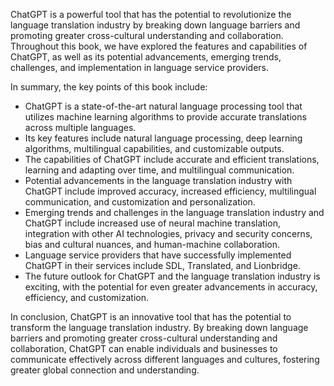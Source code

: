 
ChatGPT is a powerful tool that has the potential to revolutionize the language translation industry by breaking down language barriers and promoting greater cross-cultural understanding and collaboration. Throughout this book, we have explored the features and capabilities of ChatGPT, as well as its potential advancements, emerging trends, challenges, and implementation in language service providers.

In summary, the key points of this book include:

* ChatGPT is a state-of-the-art natural language processing tool that utilizes machine learning algorithms to provide accurate translations across multiple languages.
* Its key features include natural language processing, deep learning algorithms, multilingual capabilities, and customizable outputs.
* The capabilities of ChatGPT include accurate and efficient translations, learning and adapting over time, and multilingual communication.
* Potential advancements in the language translation industry with ChatGPT include improved accuracy, increased efficiency, multilingual communication, and customization and personalization.
* Emerging trends and challenges in the language translation industry and ChatGPT include increased use of neural machine translation, integration with other AI technologies, privacy and security concerns, bias and cultural nuances, and human-machine collaboration.
* Language service providers that have successfully implemented ChatGPT in their services include SDL, Translated, and Lionbridge.
* The future outlook for ChatGPT and the language translation industry is exciting, with the potential for even greater advancements in accuracy, efficiency, and customization.

In conclusion, ChatGPT is an innovative tool that has the potential to transform the language translation industry. By breaking down language barriers and promoting greater cross-cultural understanding and collaboration, ChatGPT can enable individuals and businesses to communicate effectively across different languages and cultures, fostering greater global connection and understanding.
